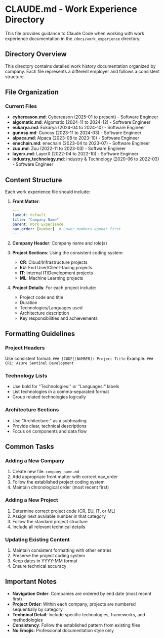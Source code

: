 # CLAUDE.md - Work Experience Directory

This file provides guidance to Claude Code when working with work experience documentation in the `/docs/work_experience` directory.

## Directory Overview

This directory contains detailed work history documentation organized by company. Each file represents a different employer and follows a consistent structure.

## File Organization

### Current Files
- **cybereason.md**: Cybereason (2025-01 to present) - Software Engineer
- **algomatic.md**: Algomatic (2024-11 to 2024-12) - Software Engineer
- **eukarya.md**: Eukarya (2024-04 to 2024-10) - Software Engineer
- **gunosy.md**: Gunosy (2023-11 to 2024-03) - Software Engineer
- **alpaca.md**: Alpaca (2023-08 to 2023-10) - Software Engineer  
- **enechain.md**: enechain (2023-04 to 2023-07) - Software Engineer
- **zuu.md**: Zuu (2022-11 to 2023-03) - Software Engineer
- **layerx.md**: LayerX (2022-04 to 2022-10) - Software Engineer
- **industry_technology.md**: Industry & Technology (2020-06 to 2022-03) - Software Engineer

## Content Structure

Each work experience file should include:

1. **Front Matter**:
   ```yaml
   ---
   layout: default
   title: "Company Name"
   parent: Work Experience
   nav_order: [number]  # Lower numbers appear first
   ---
   ```

2. **Company Header**: Company name and role(s)

3. **Project Sections**: Using the consistent coding system:
   - **CR**: Cloud/Infrastructure projects
   - **EU**: End User/Client-facing projects
   - **IT**: Internal IT/Development projects
   - **ML**: Machine Learning projects

4. **Project Details**: For each project include:
   - Project code and title
   - Duration
   - Technologies/Languages used
   - Architecture description
   - Key responsibilities and achievements

## Formatting Guidelines

### Project Headers
Use consistent format: `### [CODE][NUMBER]: Project Title`
Example: `### CR1: Azure Sentinel Development`

### Technology Lists
- Use bold for "Technologies:" or "Languages:" labels
- List technologies in a comma-separated format
- Group related technologies logically

### Architecture Sections
- Use "Architecture:" as a subheading
- Provide clear, technical descriptions
- Focus on components and data flow

## Common Tasks

### Adding a New Company
1. Create new file: `company_name.md`
2. Add appropriate front matter with correct nav_order
3. Follow the established project coding system
4. Maintain chronological order (most recent first)

### Adding a New Project
1. Determine correct project code (CR, EU, IT, or ML)
2. Assign next available number in that category
3. Follow the standard project structure
4. Include all relevant technical details

### Updating Existing Content
1. Maintain consistent formatting with other entries
2. Preserve the project coding system
3. Keep dates in YYYY-MM format
4. Ensure technical accuracy

## Important Notes

- **Navigation Order**: Companies are ordered by end date (most recent first)
- **Project Order**: Within each company, projects are numbered sequentially by category
- **Technical Detail**: Include specific technologies, frameworks, and methodologies
- **Consistency**: Follow the established pattern from existing files
- **No Emojis**: Professional documentation style only
